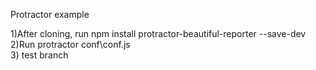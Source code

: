 Protractor example

1)After cloning, run npm install protractor-beautiful-reporter --save-dev
2)Run protractor conf\conf.js  
3)  test branch
